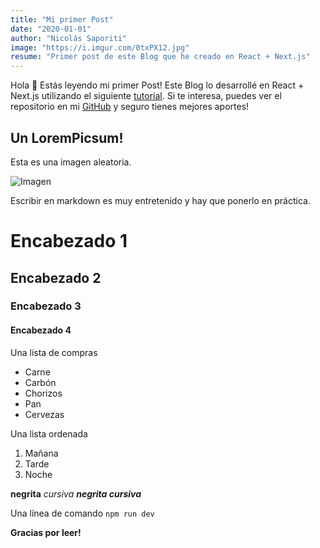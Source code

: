 ```yaml
---
title: "Mi primer Post"
date: "2020-01-01"
author: "Nicolás Saporiti"
image: "https://i.imgur.com/0txPX12.jpg"
resume: "Primer post de este Blog que he creado en React + Next.js"
---
```


Hola 👋 Estás leyendo mi primer Post! Este Blog lo desarrollé en React + Next.js utilizando el siguiente [tutorial](https://nextjs.org/learn/basics/create-nextjs-app?utm_source=next-site&utm_medium=nav-cta&utm_campaign=next-website).
Si te interesa, puedes ver el repositorio en mi [GitHub](https://github.com/nicosaporiti/nextjs-blog) y seguro tienes mejores aportes!

## Un LoremPicsum!

Esta es una imagen aleatoria.

![Imagen](https://picsum.photos/300/200)  

Escribir en markdown es muy entretenido y hay que ponerlo en práctica.
# Encabezado 1
## Encabezado 2
### Encabezado 3
#### Encabezado 4

Una lista de compras

* Carne
* Carbón
* Chorizos
* Pan
* Cervezas

Una lista ordenada

1. Mañana
2. Tarde
3. Noche

**negrita**
*cursiva*
***negrita cursiva***

Una línea de comando `npm run dev`

**Gracias por leer!**